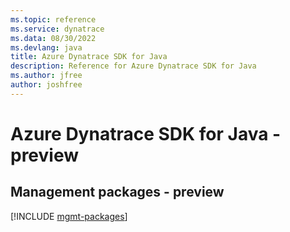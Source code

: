 ```yaml
---
ms.topic: reference
ms.service: dynatrace
ms.data: 08/30/2022
ms.devlang: java
title: Azure Dynatrace SDK for Java
description: Reference for Azure Dynatrace SDK for Java
ms.author: jfree
author: joshfree
---
```

# Azure Dynatrace SDK for Java - preview

## Management packages - preview
[!INCLUDE [mgmt-packages](dynatrace-mgmt-index.md)]